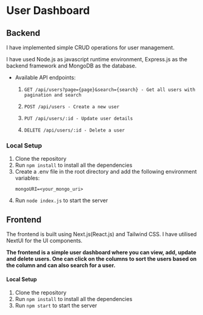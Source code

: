 # User Dashboard

## Backend
I have implemented simple CRUD operations for user management.

I have used Node.js as javascript runtime environment, Express.js as the backend framework and MongoDB as the database.

- Available API endpoints:
    1. ``` GET /api/users?page={page}&search={search} - Get all users with pagination and search ```

    2. ``` POST /api/users - Create a new user ```

    3. ``` PUT /api/users/:id - Update user details ```

    4. ``` DELETE /api/users/:id - Delete a user ```

### Local Setup
1. Clone the repository 
2. Run ```npm install``` to install all the dependencies
3. Create a .env file in the root directory and add the following environment variables:
    ```
    mongoURI=<your_mongo_uri>
4. Run ```node index.js``` to start the server


## Frontend
The frontend is built using Next.js(React.js) and Tailwind CSS. I have utilised NextUI for the UI components. 

<strong>The frontend is a simple user dashboard where you can view, add, update and delete users. One can click on the columns to sort the users based on the column and can also search for a user.</strong>

#### Local Setup
1. Clone the repository
2. Run ```npm install``` to install all the dependencies
3. Run ```npm start``` to start the server

